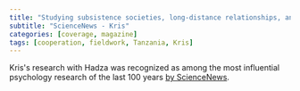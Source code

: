 ```yaml
---
title: "Studying subsistence societies, long-distance relationships, and climate change"
subtitle: "ScienceNews - Kris"
categories: [coverage, magazine]
tags: [cooperation, fieldwork, Tanzania, Kris]
---
```

Kris's research with Hadza was recognized as among the most influential psychology research of the last 100 years [by ScienceNews](https://www.sciencenews.org/century/psychology-mind-humans-mental-health#cultured-minds).
